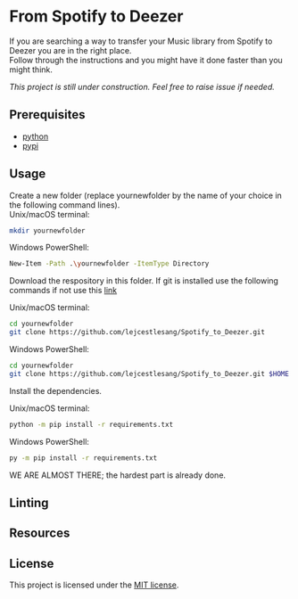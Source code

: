 # From Spotify to Deezer

If you are searching a way to transfer your Music library from Spotify to Deezer you are in the right place.   
Follow through the instructions and you might have it done faster than you might think.  

*This project is still under construction. Feel free to raise issue if needed.*  

## Prerequisites

- [python](https://www.python.org/downloads/)
- [pypi](https://pip.pypa.io/en/stable/installation/)


## Usage

Create a new folder (replace yournewfolder by the name of your choice in the following command lines).  
Unix/macOS terminal:  
```bash
mkdir yournewfolder
```
Windows PowerShell:
```bash
New-Item -Path .\yournewfolder -ItemType Directory
```

Download the respository in this folder. If git is installed use the following commands if not use this [link](https://github.com/lejcestlesang/Spotify_to_Deezer)  

Unix/macOS terminal:  
```bash
cd yournewfolder
git clone https://github.com/lejcestlesang/Spotify_to_Deezer.git
```
Windows PowerShell:
```bash
cd yournewfolder
git clone https://github.com/lejcestlesang/Spotify_to_Deezer.git $HOME
```

Install the dependencies. 

Unix/macOS terminal:  
```bash
python -m pip install -r requirements.txt
```
Windows PowerShell:
```bash
py -m pip install -r requirements.txt
```

WE ARE ALMOST THERE; the hardest part is already done.

## Linting

## Resources

## License

This project is licensed under the [MIT license](LICENSE).